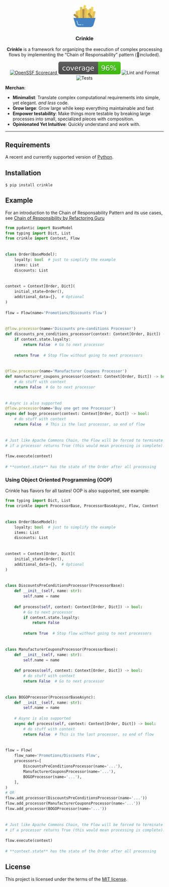 <p align="center">
<img src="./assets/crinkle.png" alt="Crinkle Icon" width=70>
<h3 align="center">Crinkle</h3>
<p align="center"><strong>Crinkle</strong> is a framework for organizing the execution of complex processing flows by implementing the “Chain of Responsability” pattern (🔋included).</p>
</p>

<p align="center">
  <a href="https://securityscorecards.dev/viewer/?uri=github.com/miguelteixeiraa/crinkle">
    <img src="https://api.securityscorecards.dev/projects/github.com/miguelteixeiraa/crinkle/badge" alt="OpenSSF Scorecard">
  </a>
  <img src="./assets/coverage.svg" alt="Coverage">
  <img src="https://github.com/miguelteixeiraa/crinkle/actions/workflows/lint-and-format.yaml/badge.svg" alt="Lint and Format">
  <img src="https://github.com/miguelteixeiraa/crinkle/actions/workflows/tests.yaml/badge.svg" alt="Tests">
</p>

**Merchan**:

- **Minimalist**: Translate complex computational requirements into simple, yet elegant. _and less_ code.
- **Grow large**: Grow large while keep everything maintainable and fast
- **Empower testability**: Make things more testable by breaking large processes into small, specialized pieces with composition.
- **Opinionated Yet Intuitive**: Quickly understand and work with.

---

## Requirements

A recent and currently supported version of [Python](https://www.python.org/downloads/").

## Installation

```console
$ pip install crinkle
```

## Example

For an introduction to the Chain of Responsability Pattern and its use cases, see
[Chain of Responsibility by Refactoring Guru](https://refactoring.guru/design-patterns/chain-of-responsibility)

```Python hl_lines="18  21  23-27"
from pydantic import BaseModel
from typing import Dict, List
from crinkle import Context, Flow


class Order(BaseModel):
    loyalty: bool  # just to simplify the example
    items: List
    discounts: List


context = Context[Order, Dict](
    initial_state=Order(),
    additional_data={},  # Optional
)

flow = Flow(name='Promotions/Discounts Flow')


@flow.processor(name='Discounts pre-conditions Processor')
def discounts_pre_conditions_processor(context: Context[Order, Dict]) -> bool:
    if context.state.loyalty:
        return False  # Go to next processor

    return True  # Stop flow without going to next processors


@flow.processor(name='Manufacturer Coupons Processor')
def manufacturer_coupons_processor(context: Context[Order, Dict]) -> bool:
    # do stuff with context
    return False  # Go to next processor


# Async is also supported
@flow.processor(name='Buy one get one Processor')
async def bogo_processor(context: Context[Order, Dict]) -> bool:
    # do stuff with context
    return False  # This is the last processor, so end of flow


# Just like Apache Commons Chain, the Flow will be forced to terminate
# if a processor returns True (this would mean processing is complete).

flow.execute(context)

# **context.state** has the state of the Order after all processing
```

### Using Object Oriented Programming (OOP)

Crinkle has flavors for all tastes! OOP is also supported, see example:

```Python hl_lines="15-18"
from typing import Dict, List
from crinkle import ProcessorBase, ProcessorBaseAsync, Flow, Context


class Order(BaseModel):
    loyalty: bool  # just to simplify the example
    items: List
    discounts: List


context = Context[Order, Dict](
    initial_state=Order(),
    additional_data={},  # Optional
)


class DiscountsPreConditionsProcessor(ProcessorBase):
    def __init__(self, name: str):
        self.name = name

    def process(self, context: Context[Order, Dict]) -> bool:
        # Go to next processor
        if context.state.loyalty:
            return False

        return True  # Stop flow without going to next processors


class ManufacturerCouponsProcessor(ProcessorBase):
    def __init__(self, name: str):
        self.name = name

    def process(self, context: Context[Order, Dict]) -> bool:
        # do stuff with context
        return False  # Go to next processor


class BOGOProcessor(ProcessorBaseAsync):
    def __init__(self, name: str):
        self.name = name

    # Async is also supported
    async def process(self, context: Context[Order, Dict]) -> bool:
        # do stuff with context
        return False  # This is the last processor, so end of flow


flow = Flow(
    flow_name='Promotions/Discounts Flow',
    processors=[
        DiscountsPreConditionsProcessor(name='...'),
        ManufacturerCouponsProcessor(name='...'),
        BOGOProcessor(name='...'),
    ],
)
# OR
flow.add_processor(DiscountsPreConditionsProcessor(name='...'))
flow.add_processor(ManufacturerCouponsProcessor(name='...'))
flow.add_processor(BOGOProcessor(name='...'))


# Just like Apache Commons Chain, the Flow will be forced to terminate
# if a processor returns True (this would mean processing is complete).

flow.execute(context)

# **context.state** has the state of the Order after all processing

```

## License

This project is licensed under the terms of the [MIT license](https://github.com/miguelteixeiraa/crinkle/blob/main/LICENSE).
